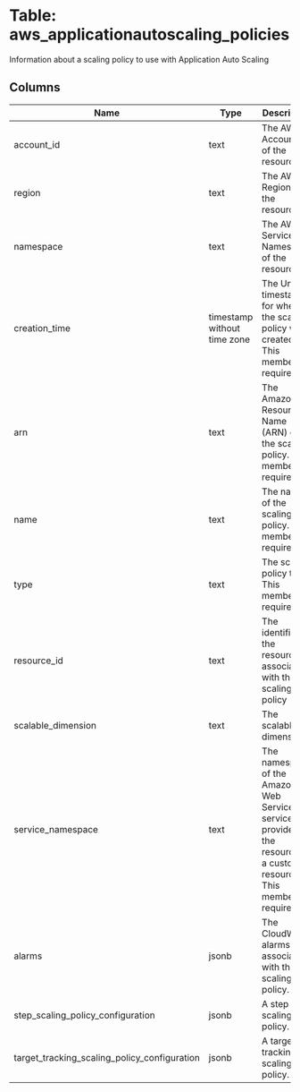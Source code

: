 
# Table: aws_applicationautoscaling_policies
Information about a scaling policy to use with Application Auto Scaling
## Columns
| Name        | Type           | Description  |
| ------------- | ------------- | -----  |
|account_id|text|The AWS Account ID of the resource.|
|region|text|The AWS Region of the resource.|
|namespace|text|The AWS Service Namespace of the resource.|
|creation_time|timestamp without time zone|The Unix timestamp for when the scaling policy was created.  This member is required.|
|arn|text|The Amazon Resource Name (ARN) of the scaling policy.  This member is required.|
|name|text|The name of the scaling policy.  This member is required.|
|type|text|The scaling policy type.  This member is required.|
|resource_id|text|The identifier of the resource associated with the scaling policy|
|scalable_dimension|text|The scalable dimension|
|service_namespace|text|The namespace of the Amazon Web Services service that provides the resource, or a custom-resource.  This member is required.|
|alarms|jsonb|The CloudWatch alarms associated with the scaling policy.|
|step_scaling_policy_configuration|jsonb|A step scaling policy.|
|target_tracking_scaling_policy_configuration|jsonb|A target tracking scaling policy.|
